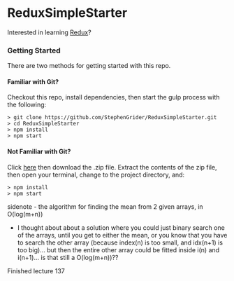 # ReduxSimpleStarter

Interested in learning [Redux](https://www.udemy.com/react-redux/)?

### Getting Started

There are two methods for getting started with this repo.

#### Familiar with Git?
Checkout this repo, install dependencies, then start the gulp process with the following:

```
> git clone https://github.com/StephenGrider/ReduxSimpleStarter.git
> cd ReduxSimpleStarter
> npm install
> npm start
```

#### Not Familiar with Git?
Click [here](https://github.com/StephenGrider/ReactStarter/releases) then download the .zip file.  Extract the contents of the zip file, then open your terminal, change to the project directory, and:

```
> npm install
> npm start
```

sidenote - the algorithm for finding the mean from 2 given arrays, in O(log(m+n)) 
- I thought about about a solution where you could just binary search one of the arrays, until you get to either the 
mean, or you know that you have to search the other array (because index(n) is too small, and idx(n+1) is too big)...
but then the entire other array could be fitted inside i(n) and i(n+1)... is that still a O(log(m+n))??

Finished lecture 137